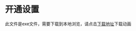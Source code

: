 # 开通设置

此文件是exe文件，需要下载到本地浏览，请点击[下载地址](http://resource.3cwdb.com/kailong-donghua/发票管理-开通设置.exe)下载动画

